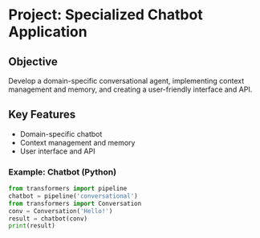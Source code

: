 # Project: Specialized Chatbot Application

## Objective
Develop a domain-specific conversational agent, implementing context management and memory, and creating a user-friendly interface and API.

## Key Features
- Domain-specific chatbot
- Context management and memory
- User interface and API

### Example: Chatbot (Python)
```python
from transformers import pipeline
chatbot = pipeline('conversational')
from transformers import Conversation
conv = Conversation('Hello!')
result = chatbot(conv)
print(result)
```

